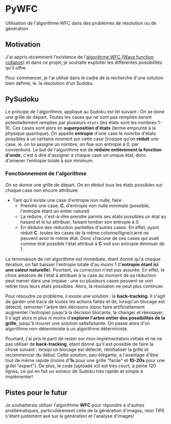 # PyWFC
Utilisation de l'algorithme WFC dans des problèmes de résolution ou de génération

## Motivation
J'ai appris récemment l'existence de l'[algorithme WFC (Wave function collapse)](https://github.com/mxgmn/WaveFunctionCollapse) et dans ce projet, je souhaite exploiter les différentes possibilités qu'il offre.

Pour commencer, je l'ai utilisé dans le cadre de la recherche d'une solution bien définie, ie. la résolution d'un Sudoku.

## PySudoku
Le principe de l'algorithme, appliqué au Sudoku est let suivant : On se done une grille de départ. Toutes les cases qui ne sont pas remplies seront potentiellement remplies par plusieurs ```états``` (les états sont les nombres 1-9). Ces cases sont alors en **superposition d'états** (terme emprunté à la physique quantique). On appelle **entropie** d'une case le nomrbe d'états possibles à un certains moment sur cette case (lrosque qu'on **réduit** une case, ie. on lui assigne un nombre, on fixe son entropie à 0, par convention). Le but de l'algorithme est de **réduire entièrement la fonction d'onde**, c'est à dire d'assigner à chaque case un unique état, donc d'amener l'entropie totale à son minimum.

### Fonctionnement de l'algorithme

On se donne une grille de départ. On en déduit tous les états possibles sur chaque case non encore attribuée.
* Tant qu'il existe une case d'entropie non nulle, faire :
  * Prendre une case, **C**, d'entropie non nulle minimale (possible, l'entropie étant un entier naturel)
  * La réduire, c'est-à-dire prendre parmis ses états possibles un état au hasard et le lui attribuer, faisant tomber son entropie à 0.
  * En déduire des réduction partielles d'autres cases. En effet, ayant réduit **C**, toutes les cases de la même colonne/ligne/carré ne peuvent avoir le même état. Donc chacune de ces cases qui avait comme état possible l'état attribué à **C** voit son entropie diminuer de 1.

La terminaison de cet algorithme est immédiate, étant donné qu'à chaque itération, on fait baisser l'entropie totale d'au moins 1 (l'**entropie étant ici une valeur naturelle**).
Pourtant, sa correction n'est pas assurée. En effet, le choix aléatoire de l'état à attribuer à la case au moment de sa réduction peut mener dans une impase : une ou plusieurs cases peuvent se vori retirer tous leurs états possibles. Alors, la résolution ne peut plus continuer.

Pour résoudre ce problème, il existe une solution : le **back-tracking**. Il s'agit de garder une trace de toutes les actions faites et de, lorsqu'un blocage est détecté, remonter l'arbre des décisions (donc faire artificiellement augmenter l'entropie) jusqu'à la décision blocante, la changer et réessayer. Il s'agit alors ni plus ni moins d'**explorer l'arbre entier des possibilités de la grille**, jusqu'à trouver une solution satisfaisante. On passe alors d'un algorithme non-déterministe à un algorithme déterministe.

Pourtant, j'ai pris le parti de rester sur mon implémentation initiale et ne ne pas utiliser de **back-tracking**, étant donné qu'il est possible de faire la chose suivant : lorsqu'un blocage est détecté, réinitialiser la grille et recommencer du début. Cette solution, peu élégante, a l'avantage d'être tout de même rapide (moins d'**1s** pour une grille "facile" et **10-20s** pour une grilel "expert").
De plus, le code (uploadé ici) est très court, à peine 120 lignes, ce qui en fait un solveur de Sudoku très rapide et simple à implémenter!

## Pistes pour le futur
Je souhaiterais utiliser l'algorithme **WFC** pour répondre à d'autres problématiques, particulièrement celle de la génération d'images, mon TIPE s'étant justement axé sur la génération et l'analyse d'images!
